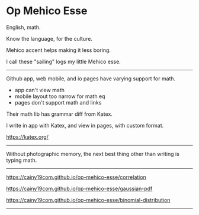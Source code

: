 # Op Mehico Esse

English, math.

Know the language,
for the culture.

Mehico accent helps making it less boring.

I call these "sailing" logs
my little Mehico esse.

---

Github app, web mobile, and io pages
have varying support for math.

- app can't view math
- mobile layout too narrow for math eq
- pages don't support math and links

Their math lib has grammar diff from Katex.

I write in app with Katex,
and view in pages,
with custom format.

https://katex.org/

---

Without photographic memory,
the next best thing
other than writing
is typing math.

---

https://cainy19com.github.io/op-mehico-esse/correlation

https://cainy19com.github.io/op-mehico-esse/gaussian-pdf

https://cainy19com.github.io/op-mehico-esse/binomial-distribution

---

<link rel="stylesheet" href="https://cdn.jsdelivr.net/npm/katex@0.16.10/dist/katex.min.css" integrity="sha384-wcIxkf4k558AjM3Yz3BBFQUbk/zgIYC2R0QpeeYb+TwlBVMrlgLqwRjRtGZiK7ww" crossorigin="anonymous">
<script defer src="https://cdn.jsdelivr.net/npm/katex@0.16.10/dist/katex.min.js" integrity="sha384-hIoBPJpTUs74ddyc4bFZSM1TVlQDA60VBbJS0oA934VSz82sBx1X7kSx2ATBDIyd" crossorigin="anonymous"></script>
<script src="https://cainy19com.github.io/katex/format.js"><script>
